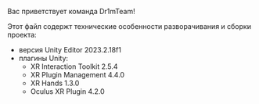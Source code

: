 Вас приветствует команда Dr1mTeam!

Этот файл содержт технические особенности разворачивания и сборки проекта:
- версия Unity Editor 2023.2.18f1
- плагины Unity:
  - XR Interaction Toolkit 2.5.4
  - XR Plugin Management 4.4.0
  - XR Hands 1.3.0
  - Oculus XR Plugin 4.2.0
